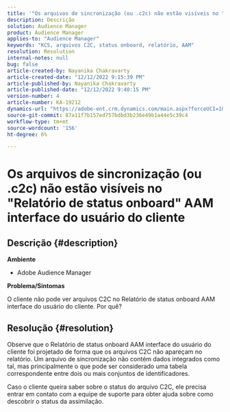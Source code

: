 ```yaml
---
title: '"Os arquivos de sincronização (ou .c2c) não estão visíveis no "Relatório de status onboard" AAM interface do usuário do cliente"'
description: Descrição
solution: Audience Manager
product: Audience Manager
applies-to: "Audience Manager"
keywords: "KCS, arquivos C2C, status onboard, relatório, AAM"
resolution: Resolution
internal-notes: null
bug: false
article-created-by: Nayanika Chakravarty
article-created-date: "12/12/2022 9:15:39 PM"
article-published-by: Nayanika Chakravarty
article-published-date: "12/12/2022 9:40:15 PM"
version-number: 4
article-number: KA-19212
dynamics-url: "https://adobe-ent.crm.dynamics.com/main.aspx?forceUCI=1&pagetype=entityrecord&etn=knowledgearticle&id=b082b21e-627a-ed11-81ac-6045bd006b25"
source-git-commit: 87a11f7b157ed757bdbd3b236e49b1a44e5c39c4
workflow-type: tm+mt
source-wordcount: '156'
ht-degree: 6%

---
```


# Os arquivos de sincronização (ou .c2c) não estão visíveis no &quot;Relatório de status onboard&quot; AAM interface do usuário do cliente

## Descrição {#description}


<b>Ambiente</b>

- Adobe Audience Manager

<b>Problema/Sintomas</b>

O cliente não pode ver arquivos C2C no Relatório de status onboard AAM interface do usuário do cliente. Por quê?


## Resolução {#resolution}


Observe que o Relatório de status onboard AAM interface do usuário do cliente foi projetado de forma que os arquivos C2C não apareçam no relatório. Um arquivo de sincronização não contém dados integrados como tal, mas principalmente o que pode ser considerado uma tabela correspondente entre dois ou mais conjuntos de identificadores.

Caso o cliente queira saber sobre o status do arquivo C2C, ele precisa entrar em contato com a equipe de suporte para obter ajuda sobre como descobrir o status da assimilação.
